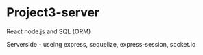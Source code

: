 # Project3-server
React node.js and SQL (ORM)

Serverside - useing express, sequelize, express-session, socket.io
